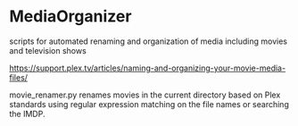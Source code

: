 # MediaOrganizer
scripts for automated renaming and organization of media including movies and television shows

https://support.plex.tv/articles/naming-and-organizing-your-movie-media-files/

movie_renamer.py renames movies in the current directory based on Plex standards using regular expression matching on the file names or searching the IMDP.